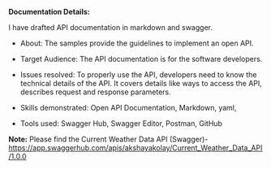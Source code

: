 **Documentation Details:**

I have drafted API documentation in markdown and swagger.

* About: The samples provide the guidelines to implement an open API.

* Target Audience: The API documentation is for the software developers. 

* Issues resolved: To properly use the API, developers need to know the technical details of the API. It covers details like ways to access the API, describes request and response parameters.  

* Skills demonstrated: Open API Documentation, Markdown, yaml,  

* Tools used: Swagger Hub, Swagger Editor, Postman, GitHub

**Note:** Please find the Current Weather Data API (Swagger)- https://app.swaggerhub.com/apis/akshayakolay/Current_Weather_Data_API/1.0.0
